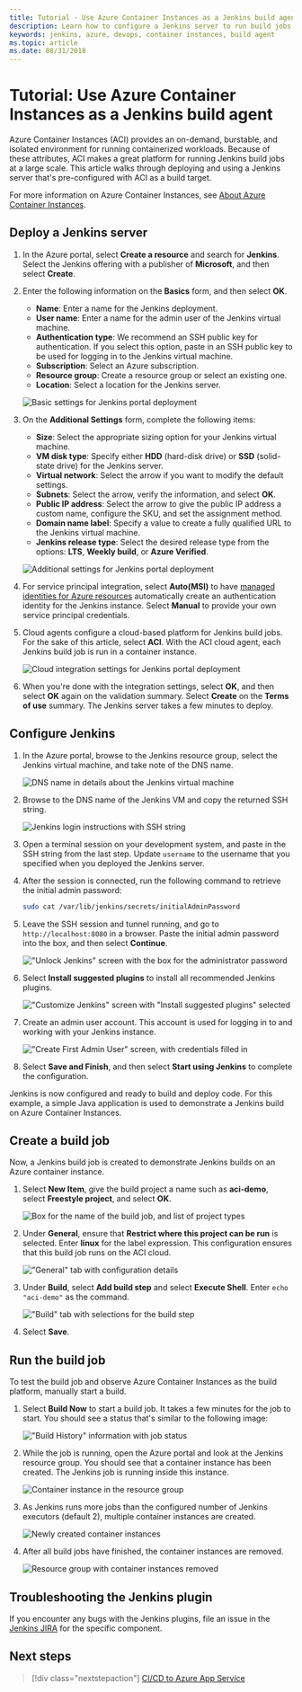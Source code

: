 ```yaml
---
title: Tutorial - Use Azure Container Instances as a Jenkins build agent
description: Learn how to configure a Jenkins server to run build jobs on-demand in Azure Container Instances
keywords: jenkins, azure, devops, container instances, build agent
ms.topic: article
ms.date: 08/31/2018
---
```


# Tutorial: Use Azure Container Instances as a Jenkins build agent

Azure Container Instances (ACI) provides an on-demand, burstable, and isolated environment for running containerized workloads. Because of these attributes, ACI makes a great platform for running Jenkins build jobs at a large scale. This article walks through deploying and using a Jenkins server that's pre-configured with ACI as a build target.

For more information on Azure Container Instances, see [About Azure Container Instances](../container-instances/container-instances-overview.md).

## Deploy a Jenkins server

1. In the Azure portal, select **Create a resource** and search for **Jenkins**. Select the Jenkins offering with a publisher of **Microsoft**, and then select **Create**.

2. Enter the following information on the **Basics** form, and then select **OK**.

   - **Name**: Enter a name for the Jenkins deployment.
   - **User name**: Enter a name for the admin user of the Jenkins virtual machine.
   - **Authentication type**: We recommend an SSH public key for authentication. If you select this option, paste in an SSH public key to be used for logging in to the Jenkins virtual machine.
   - **Subscription**: Select an Azure subscription.
   - **Resource group**: Create a resource group or select an existing one.
   - **Location**: Select a location for the Jenkins server.

   ![Basic settings for Jenkins portal deployment](./media/azure-container-instances-as-jenkins-build-agent/jenkins-portal-01.png)

3. On the **Additional Settings** form, complete the following items:

   - **Size**: Select the appropriate sizing option for your Jenkins virtual machine.
   - **VM disk type**: Specify either **HDD** (hard-disk drive) or **SSD** (solid-state drive) for the Jenkins server.
   - **Virtual network**: Select the arrow if you want to modify the default settings.
   - **Subnets**: Select the arrow, verify the information, and select **OK**.
   - **Public IP address**: Select the arrow to give the public IP address a custom name, configure the SKU, and set the assignment method.
   - **Domain name label**: Specify a value to create a fully qualified URL to the Jenkins virtual machine.
   - **Jenkins release type**: Select the desired release type from the options: **LTS**, **Weekly build**, or **Azure Verified**.

   ![Additional settings for Jenkins portal deployment](./media/azure-container-instances-as-jenkins-build-agent/jenkins-portal-02.png)

4. For service principal integration, select **Auto(MSI)** to have [managed identities for Azure resources](../active-directory/managed-identities-azure-resources/overview.md) automatically create an authentication identity for the Jenkins instance. Select **Manual** to provide your own service principal credentials.

5. Cloud agents configure a cloud-based platform for Jenkins build jobs. For the sake of this article, select **ACI**. With the ACI cloud agent, each Jenkins build job is run in a container instance.

   ![Cloud integration settings for Jenkins portal deployment](./media/azure-container-instances-as-jenkins-build-agent/jenkins-portal-03.png)

6. When you're done with the integration settings, select **OK**, and then select **OK** again on the validation summary. Select **Create** on the **Terms of use** summary. The Jenkins server takes a few minutes to deploy.

## Configure Jenkins

1. In the Azure portal, browse to the Jenkins resource group, select the Jenkins virtual machine, and take note of the DNS name.

   ![DNS name in details about the Jenkins virtual machine](./media/azure-container-instances-as-jenkins-build-agent/jenkins-portal-fqdn.png)

2. Browse to the DNS name of the Jenkins VM and copy the returned SSH string.

   ![Jenkins login instructions with SSH string](./media/azure-container-instances-as-jenkins-build-agent/jenkins-portal-04.png)

3. Open a terminal session on your development system, and paste in the SSH string from the last step. Update `username` to the username that you specified when you deployed the Jenkins server.

4. After the session is connected, run the following command to retrieve the initial admin password:

   ```bash
   sudo cat /var/lib/jenkins/secrets/initialAdminPassword
   ```

5. Leave the SSH session and tunnel running, and go to `http://localhost:8080` in a browser. Paste the initial admin password into the box, and then select **Continue**.

   !["Unlock Jenkins" screen with the box for the administrator password](./media/azure-container-instances-as-jenkins-build-agent/jenkins-portal-05.png)

6. Select **Install suggested plugins** to install all recommended Jenkins plugins.

   !["Customize Jenkins" screen with "Install suggested plugins" selected](./media/azure-container-instances-as-jenkins-build-agent/jenkins-portal-06.png)

7. Create an admin user account. This account is used for logging in to and working with your Jenkins instance.

   !["Create First Admin User" screen, with credentials filled in](./media/azure-container-instances-as-jenkins-build-agent/jenkins-portal-07.png)

8. Select **Save and Finish**, and then select **Start using Jenkins** to complete the configuration.

Jenkins is now configured and ready to build and deploy code. For this example, a simple Java application is used to demonstrate a Jenkins build on Azure Container Instances.

## Create a build job

Now, a Jenkins build job is created to demonstrate Jenkins builds on an Azure container instance.

1. Select **New Item**, give the build project a name such as **aci-demo**, select **Freestyle project**, and select **OK**.

   ![Box for the name of the build job, and list of project types](./media/azure-container-instances-as-jenkins-build-agent/jenkins-new-job.png)

2. Under **General**, ensure that **Restrict where this project can be run** is selected. Enter **linux** for the label expression. This configuration ensures that this build job runs on the ACI cloud.

   !["General" tab with configuration details](./media/azure-container-instances-as-jenkins-build-agent/jenkins-job-01.png)

3. Under **Build**, select **Add build step** and select **Execute Shell**. Enter `echo "aci-demo"` as the command.

   !["Build" tab with selections for the build step](./media/azure-container-instances-as-jenkins-build-agent/jenkins-job-02.png)

5. Select **Save**.

## Run the build job

To test the build job and observe Azure Container Instances as the build platform, manually start a build.

1. Select **Build Now** to start a build job. It takes a few minutes for the job to start. You should see a status that's similar to the following image:

   !["Build History" information with job status](./media/azure-container-instances-as-jenkins-build-agent/jenkins-job-status.png)

2. While the job is running, open the Azure portal and look at the Jenkins resource group. You should see that a container instance has been created. The Jenkins job is running inside this instance.

   ![Container instance in the resource group](./media/azure-container-instances-as-jenkins-build-agent/jenkins-aci.png)

3. As Jenkins runs more jobs than the configured number of Jenkins executors (default 2), multiple container instances are created.

   ![Newly created container instances](./media/azure-container-instances-as-jenkins-build-agent/jenkins-aci-multi.png)

4. After all build jobs have finished, the container instances are removed.

   ![Resource group with container instances removed](./media/azure-container-instances-as-jenkins-build-agent/jenkins-aci-none.png)

## Troubleshooting the Jenkins plugin

If you encounter any bugs with the Jenkins plugins, file an issue in the [Jenkins JIRA](https://issues.jenkins-ci.org/) for the specific component.

## Next steps

> [!div class="nextstepaction"]
> [CI/CD to Azure App Service](java-deploy-webapp-tutorial.md)